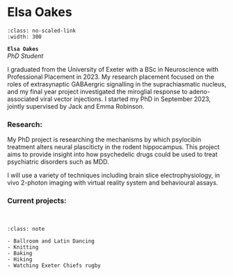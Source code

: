 # Elsa Oakes

```{image} ../../img/members/Elsa.jpg 
:class: no-scaled-link
:width: 300
```

**`Elsa Oakes`**  
_PhD Student_  
[<i class="fa-solid fa-building-columns" style="color: #d74242;"></i>](https://research-information.bris.ac.uk/en/persons/elsa-oakes)
[<i class="fa-solid fa-envelope"></i>](mailto:elsa.oakes@bristol.ac.uk)
[<i class="fa-brands fa-linkedin-in fa-lg" style="color:#5a97d8"></i>](https://www.linkedin.com/in/elsa-oakes-a28142290)
<!-- [<i class="fa-brands fa-twitter fa-lg" style="color:#2a67cf"></i>](https://www.twitter.com)
[<i class="fa-brands fa-researchgate" style="color: #57dba8;"></i>](https://www.researchgate.com)
[<i class="fa-brands fa-orcid" style="color: #6eee5d;"></i>](https://www.orcid.org)
[<i class="fa-brands fa-github" style="color: #696969;"></i>](https://www.github.com) -->

I graduated from the University of Exeter with a BSc in Neuroscience with Professional Placement in 2023. My research placement focused on the roles of extrasynaptic GABAergric signalling in the suprachiasmatic nucleus, and my final year project investigated the miroglial response to adeno-associated viral vector injections. I started my PhD in September 2023, jointly supervised by Jack and Emma Robinson. 

### Research:
My PhD project is researching the mechanisms by which psylocibin treatment alters neural plasciticty in the rodent hippocampus. This project aims to provide insight into how psychedelic drugs could be used to treat psychiatric disorders such as MDD. 

I will use a variety of techniques including brain slice electrophysiology, in vivo 2-photon imaging with virtual reality system and behavioural assays.

### Current projects:


&nbsp;


```{admonition} Outside of the lab
:class: note

- Ballroom and Latin Dancing
- Knitting
- Baking
- Hiking
- Watching Exeter Chiefs rugby

``` 


&nbsp;
